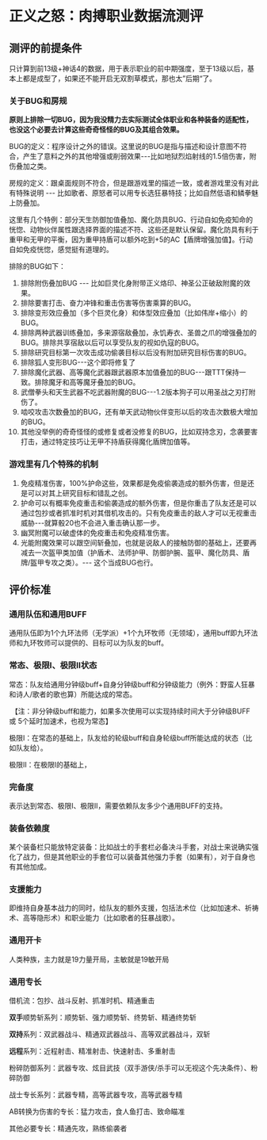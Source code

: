 # 正义之怒：肉搏职业数据流测评

## 测评的前提条件

只计算到前13级+神话4的数据，用于表示职业的前中期强度，至于13级以后，基本上都是成型了，如果还不能开启无双割草模式，那也太”后期“了。

### 关于BUG和房规

**原则上排除一切BUG，因为我没精力去实际测试全体职业和各种装备的适配性，也没这个必要去计算这些奇奇怪怪的BUG及其组合效果。**

BUG的定义：程序设计之外的错误。这里说的BUG是指与描述和设计意图不符合，产生了意料之外的其他增强或削弱效果---比如地狱烈焰射线的1.5倍伤害，附伤叠加之类。

房规的定义：跟桌面规则不符合，但是跟游戏里的描述一致，或者游戏里没有对此有特殊说明 --- 比如歌者、原怒者可以用专长选狂暴特技；比如自然低语和鳞拳魅上防叠加。

这里有几个特例：部分天生防御加值叠加、魔化防具BUG、行动自如免疫知命的恍惚、动物伙伴属性跟选择界面的描述不符、这些还是默认保留。魔化防具有利于重甲和无甲的平衡，因为重甲持盾可以额外吃到+5的AC【盾牌增强加值】。行动自如免疫恍惚，感觉挺有道理的。

排除的BUG如下：

1. 排除附伤叠加BUG --- 比如巨灵化身附带正义烙印、神圣公正破敌附魔的效果。
2. 排除要害打击、奋力冲锋和重击伤害等伤害乘算的BUG。
3. 排除变形效应叠加（多个巨灵化身）和体型效应叠加（比如伟岸+缩小）的BUG。
4. 排除两种武器训练叠加，多来源宿敌叠加，永饥寿衣、圣兽之爪的增强叠加的BUG。排除共享宿敌以后可以享受队友的视如仇寇的BUG。
5. 排除研究目标第一次攻击成功偷袭目标以后没有附加研究目标伤害的BUG。
6. 排除狐人变形BUG---这个即将修复了
7. 排除魔化武器、高等魔化武器跟武器原本加值叠加的BUG---跟TTT保持一致。排除魔牙和高等魔牙叠加的BUG。
8. 武僧拳头和天生武器不吃武器附魔的BUG---1.2版本狗子可以用圣战之刃打附伤了。
9. 啮咬攻击次数叠加的BUG，还有单天武动物伙伴变形以后的攻击次数极大增加的BUG。
10. 其他没举例的奇奇怪怪的或修复或者没修复的BUG，比如双持念刃，念袭要害打击，通过特定技巧让无甲不持盾获得魔化盾牌加值等。

### 游戏里有几个特殊的机制

1. 免疫精准伤害，100%护命这些，效果都是免疫偷袭造成的额外伤害，但是还是可以对其上研究目标和错乱之创。
2. 护命可以有概率免疫重击和偷袭造成的额外伤害，但是你重击了队友还是可以通过包抄或者抓准时机对其借机攻击的。只有免疫重击的敌人才可以无视重击威胁---就算骰20也不会进入重击确认那一步。
3. 幽冥附魔可以破虚体的免疫重击和免疫精准伤害。
4. 光能附魔效果可以跟空间斩叠加，也就是说敌人的接触防御的基础上，还要再减去一次盔甲类加值（护盾术、法师护甲、防御护腕、盔甲、魔化防具、盾牌/盔甲专攻之类）。--- 这个当成BUG也行。

## 评价标准

### 通用队伍和通用BUFF

通用队伍即为1个九环法师（无学派）+1个九环牧师（无领域），通用buff即九环法师和九环牧师可以提供的、目标可以为队友的buff。

### 常态、极限I、极限II状态

常态：队友给通用分钟级buff+自身分钟级buff和分钟级能力（例外：野蛮人狂暴和诗人/歌者的歌也算）所能达成的常态。

​	【注：非分钟级buff和能力，如果多次使用可以实现持续时间大于分钟级BUFF 或 5个延时加速术，也视为常态】

极限I：在常态的基础上，队友给的轮级buff和自身轮级buff所能达成的状态（比如队友给）。

极限II：在极限I的基础上，

### 完备度

表示达到常态、极限I、极限II，需要依赖队友多少个通用BUFF的支持。

### 装备依赖度

某个装备栏只能放特定装备：比如战士的手套栏必备决斗手套，对战士来说确实强化了战力，但是其他职业的手套位可以装备其他强力手套（如果有），对于自身也有其他加成。

### 支援能力

即维持自身基本战力的同时，给队友的额外支援，包括法术位（比如加速术、祈祷术、高等隐形术）和职业能力（比如歌者的狂暴战歌）。

### 通用开卡

人类种族，主力就是19力量开局，主敏就是19敏开局

### 通用专长

借机流：包抄、战斗反射、抓准时机、精通重击

**双手**顺势斩系列：顺势斩、强力顺势斩、终势斩、精通终势斩

**双持**系列：双武器战斗、精通双武器战斗、高等双武器战斗，双斩

**远程**系列：近程射击、精准射击、快速射击、多重射击

粉碎防御系列：武器专攻、炫目武技（双手游侠/杀手可以无视这个先决条件）、粉碎防御

战士专长系列：武器专精，高等武器专攻，高等武器专精

AB转换为伤害的专长：猛力攻击，食人鱼打击、致命瞄准

其他必要专长：精通先攻，熟练偷袭者

